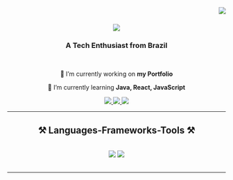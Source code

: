<img align="right" src="https://visitor-badge.laobi.icu/badge?page_id=BrunoTK09.BrunoTK09" />

<h1 align="center">
    <img src="https://readme-typing-svg.herokuapp.com/?font=Righteous&size=35&center=true&vCenter=true&width=500&height=70&duration=4000&lines=Hi+There!+👋;+I'm+Bruno+Mammana!;" />
</h1>

<h3 align="center">A Tech Enthusiast from Brazil</h3>

<br/>

<div align="center">
 
 🔭 I’m currently working on **my Portfolio**
 
 🌱 I’m currently learning **Java, React, JavaScript**

 </div>

 <div align="center"> 
  <a href="mailto:bruno.mammana.oe@gmail.com">
    <img src="https://img.shields.io/badge/Gmail-333333?style=for-the-badge&logo=gmail&logoColor=red" />
  </a>
  <a href="https://www.linkedin.com/in/bruno-mammana-1392a9222/" target="_blank">
    <img src="https://img.shields.io/badge/LinkedIn-0077B5?style=for-the-badge&logo=linkedin&logoColor=white" target="_blank" />
  </a>
  <a href="https://portifolio-tau-mocha.vercel.app/#main" target="_blank">
     <img src="https://img.shields.io/badge/Portfolio-FF5722?style=for-the-badge&logo=todoist&logoColor=white" target="_blank" />
  </a>
</div>

 <hr/>
 
<h2 align="center">⚒️ Languages-Frameworks-Tools ⚒️</h2>
<br/>
<div align="center">
    <img src="https://skillicons.dev/icons?i=react,bootstrap,html,css,vscode,github,tailwind,git" />
    <img src="https://skillicons.dev/icons?i=nodejs,javascript,typescript,java,mysql,php" /><br>
</div>

<br/>

<hr/>

<br/>
